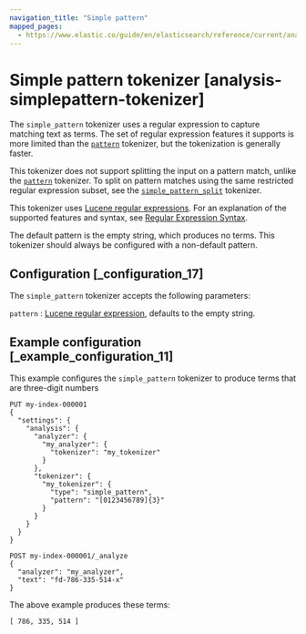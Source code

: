 ```yaml
---
navigation_title: "Simple pattern"
mapped_pages:
  - https://www.elastic.co/guide/en/elasticsearch/reference/current/analysis-simplepattern-tokenizer.html
---
```


# Simple pattern tokenizer [analysis-simplepattern-tokenizer]


The `simple_pattern` tokenizer uses a regular expression to capture matching text as terms. The set of regular expression features it supports is more limited than the [`pattern`](/reference/data-analysis/text-analysis/analysis-pattern-tokenizer.md) tokenizer, but the tokenization is generally faster.

This tokenizer does not support splitting the input on a pattern match, unlike the [`pattern`](/reference/data-analysis/text-analysis/analysis-pattern-tokenizer.md) tokenizer. To split on pattern matches using the same restricted regular expression subset, see the [`simple_pattern_split`](/reference/data-analysis/text-analysis/analysis-simplepatternsplit-tokenizer.md) tokenizer.

This tokenizer uses [Lucene regular expressions](https://lucene.apache.org/core/10_0_0/core/org/apache/lucene/util/automaton/RegExp.html). For an explanation of the supported features and syntax, see [Regular Expression Syntax](/reference/query-languages/query-dsl/regexp-syntax.md).

The default pattern is the empty string, which produces no terms. This tokenizer should always be configured with a non-default pattern.


## Configuration [_configuration_17]

The `simple_pattern` tokenizer accepts the following parameters:

`pattern`
:   [Lucene regular expression](https://lucene.apache.org/core/10_0_0/core/org/apache/lucene/util/automaton/RegExp.md), defaults to the empty string.


## Example configuration [_example_configuration_11]

This example configures the `simple_pattern` tokenizer to produce terms that are three-digit numbers

```console
PUT my-index-000001
{
  "settings": {
    "analysis": {
      "analyzer": {
        "my_analyzer": {
          "tokenizer": "my_tokenizer"
        }
      },
      "tokenizer": {
        "my_tokenizer": {
          "type": "simple_pattern",
          "pattern": "[0123456789]{3}"
        }
      }
    }
  }
}

POST my-index-000001/_analyze
{
  "analyzer": "my_analyzer",
  "text": "fd-786-335-514-x"
}
```

The above example produces these terms:

```text
[ 786, 335, 514 ]
```


